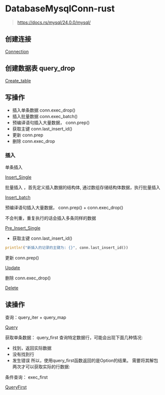 # DatabaseMysqlConn-rust
> https://docs.rs/mysql/24.0.0/mysql/

## 创建连接

[Connection](./examples/conn.rs)

## 创建数据表 query_drop

[Create_table](./examples/create_table.rs)

## 写操作
- 插入单条数据 conn.exec_drop()
- 插入批量数据 conn.exec_batch()
- 预编译语句插入大量数据， conn.prep()
- 获取主键 conn.last_insert_id()
- 更新 conn.prep
- 删除 conn.exec_drop

### 插入
单条插入

[Insert_Single](./examples/insert_single.rs)

批量插入
，首先定义插入数据的结构体,
通过数组存储结构体数据，执行批量插入

[Insert_batch](./examples/insert_batch.rs)

预编译语句插入大量数据， conn.prep() + conn.exec_drop() 

不会判重，重复执行的话会插入多条同样的数据

[Pre_Insert_Single](./examples/insert_pre.rs)

- 获取主键 conn.last_insert_id()
```rust
println!("新插入的记录的主键为: {}", conn.last_insert_id())
```
更新 conn.prep()

[Update](./examples/update.rs)

删除 conn.exec_drop()

[Delete](./examples/delete.rs)

## 读操作
查询：query_iter + query_map

[Query](./examples/query.rs)

获取单条数据： query_first
查询特定数据行，可能会出现下面几种情况:

- 找到，返回实际数据
- 没有找到行
- 发生错误
所以，使用query_first函数返回的是Option的结果。 需要将其解包两次才可以获取实际的行数据:

条件查询： exec_first

[QueryFirst](./examples/query_first.rs)

